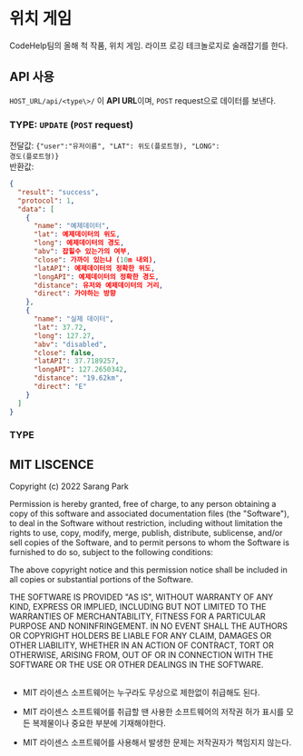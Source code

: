 # 위치 게임

CodeHelp팀의 올해 척 작품, 위치 게임. 라이프 로깅 테크놀로지로 술래잡기를 한다.

## API 사용
``HOST_URL/api/<type\>/`` 이 **API URL**이며, `POST` request으로 데이터를 보낸다.

### TYPE: `UPDATE` (`POST` request)
전달값: <code>{"user":"유저이름", "LAT": 위도(플로트형), "LONG": 경도(플로트형)}</code><br>
반환값: 
```json
{
  "result": "success",
  "protocol": 1, 
  "data": [
    {
      "name": "예제데이터", 
      "lat": 예제데이터의 위도, 
      "long": 예제데이터의 경도,
      "abv": 잡힐수 있는가의 여부,
      "close": 가까이 있는냐 (10m 내외),
      "latAPI": 예제데이터의 정확한 위도,
      "longAPI": 예제데이터의 정확한 경도,
      "distance": 유저와 예제데이터의 거리,
      "direct": 가야하는 방향
    }, 
    {
      "name": "실제 데이터", 
      "lat": 37.72,
      "long": 127.27,
      "abv": "disabled",
      "close": false,
      "latAPI": 37.7189257,
      "longAPI": 127.2650342,
      "distance": "19.62km",
      "direct": "E"
    }
  ]
}
```

### TYPE

## MIT LISCENCE
Copyright (c) 2022 Sarang Park

Permission is hereby granted, free of charge, to any person obtaining a copy of this software and associated documentation files (the "Software"), to deal in the Software without restriction, including without limitation the rights to use, copy, modify, merge, publish, distribute, sublicense, and/or sell copies of the Software, and to permit persons to whom the Software is furnished to do so, subject to the following conditions:

The above copyright notice and this permission notice shall be included in all copies or substantial portions of the Software.

THE SOFTWARE IS PROVIDED "AS IS", WITHOUT WARRANTY OF ANY KIND, EXPRESS OR IMPLIED, INCLUDING BUT NOT LIMITED TO THE WARRANTIES OF MERCHANTABILITY, FITNESS FOR A PARTICULAR PURPOSE AND NONINFRINGEMENT. IN NO EVENT SHALL THE AUTHORS OR COPYRIGHT HOLDERS BE LIABLE FOR ANY CLAIM, DAMAGES OR OTHER LIABILITY, WHETHER IN AN ACTION OF CONTRACT, TORT OR OTHERWISE, ARISING FROM, OUT OF OR IN CONNECTION WITH THE SOFTWARE OR THE USE OR OTHER DEALINGS IN THE SOFTWARE.
##
- MIT 라이센스 소프트웨어는 누구라도 무상으로 제한없이 취급해도 된다.

- MIT 라이센스 소프트웨어를 취급할 땐 사용한 소프트웨어의 저작권 허가 표시를 모든 복제물이나 중요한 부분에 기재해야한다.

- MIT 라이센스 소프트웨어를 사용해서 발생한 문제는 저작권자가 책임지지 않는다.

